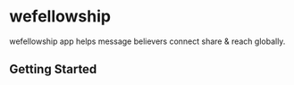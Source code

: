 # wefellowship

wefellowship app helps message believers connect share & reach  globally.

## Getting Started

